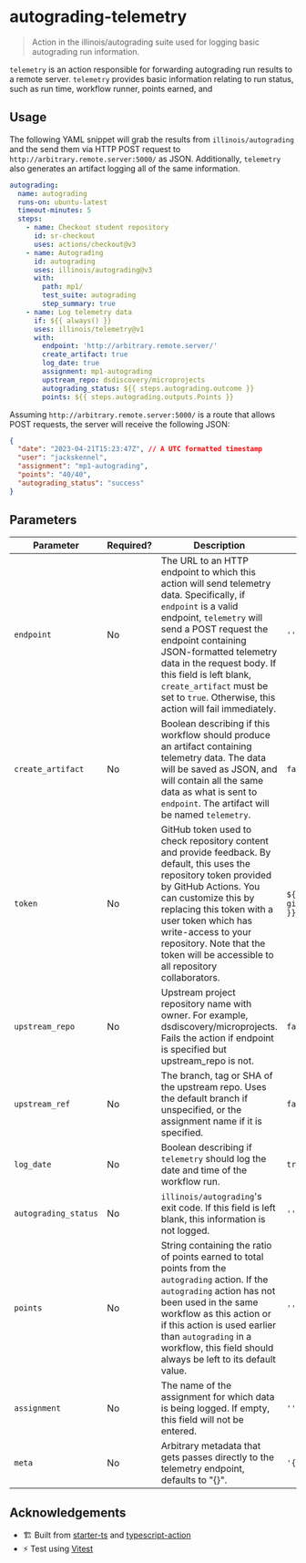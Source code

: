 # autograding-telemetry

> Action in the illinois/autograding suite used for logging basic autograding run information.

`telemetry` is an action responsible for forwarding autograding run results to a remote server. `telemetry` provides basic information relating to run status, such as run time, workflow runner, points earned, and

## Usage

The following YAML snippet will grab the results from `illinois/autograding` and the send them via HTTP POST request to `http://arbitrary.remote.server:5000/` as JSON. Additionally, `telemetry` also generates an artifact logging all of the same information.

```yaml
autograding:
  name: autograding
  runs-on: ubuntu-latest
  timeout-minutes: 5
  steps:
    - name: Checkout student repository
      id: sr-checkout
      uses: actions/checkout@v3
    - name: Autograding
      id: autograding
      uses: illinois/autograding@v3
      with:
        path: mp1/
        test_suite: autograding
        step_summary: true
    - name: Log telemetry data
      if: ${{ always() }}
      uses: illinois/telemetry@v1
      with:
        endpoint: 'http://arbitrary.remote.server/'
        create_artifact: true
        log_date: true
        assignment: mp1-autograding
        upstream_repo: dsdiscovery/microprojects
        autograding_status: ${{ steps.autograding.outcome }}
        points: ${{ steps.autograding.outputs.Points }}
```

Assuming `http://arbitrary.remote.server:5000/` is a route that allows POST requests, the server will receive the following JSON:

```json
{
  "date": "2023-04-21T15:23:47Z", // A UTC formatted timestamp
  "user": "jackskennel",
  "assignment": "mp1-autograding",
  "points": "40/40",
  "autograding_status": "success"
}
```

## Parameters

| Parameter            | Required? | Description                                                                                                                                                                                                                                                                                                                                                     | Default               |
| -------------------- | --------- | --------------------------------------------------------------------------------------------------------------------------------------------------------------------------------------------------------------------------------------------------------------------------------------------------------------------------------------------------------------- | --------------------- |
| `endpoint`           | No        | The URL to an HTTP endpoint to which this action will send telemetry data. Specifically, if `endpoint` is a valid endpoint, `telemetry` will send a POST request the endpoint containing JSON-formatted telemetry data in the request body. If this field is left blank, `create_artifact` must be set to `true`. Otherwise, this action will fail immediately. | `''`                  |
| `create_artifact`    | No        | Boolean describing if this workflow should produce an artifact containing telemetry data. The data will be saved as JSON, and will contain all the same data as what is sent to `endpoint`. The artifact will be named `telemetry`.                                                                                                                             | `false`               |
| `token`              | No        | GitHub token used to check repository content and provide feedback. By default, this uses the repository token provided by GitHub Actions. You can customize this by replacing this token with a user token which has write-access to your repository. Note that the token will be accessible to all repository collaborators.                                  | `${{ github.token }}` |
| `upstream_repo`      | No        | Upstream project repository name with owner. For example, dsdiscovery/microprojects. Fails the action if endpoint is specified but upstream_repo is not.                                                                                                                                                                                                        | `false`               |
| `upstream_ref`       | No        | The branch, tag or SHA of the upstream repo. Uses the default branch if unspecified, or the assignment name if it is specified.                                                                                                                                                                                                                                 | `false`               |
| `log_date`           | No        | Boolean describing if `telemetry` should log the date and time of the workflow run.                                                                                                                                                                                                                                                                             | `true`                |
| `autograding_status` | No        | `illinois/autograding`'s exit code. If this field is left blank, this information is not logged.                                                                                                                                                                                                                                                                | `''`                  |
| `points`             | No        | String containing the ratio of points earned to total points from the `autograding` action. If the `autograding` action has not been used in the same workflow as this action or if this action is used earlier than `autograding` in a workflow, this field should always be left to its default value.                                                        | `''`                  |
| `assignment`         | No        | The name of the assignment for which data is being logged. If empty, this field will not be entered.                                                                                                                                                                                                                                                            | `''`                  |
| `meta`               | No        | Arbitrary metadata that gets passes directly to the telemetry endpoint, defaults to "{}".                                                                                                                                                                                                                                                                       | `'{}'`                |

## Acknowledgements

- 🏗 Built from [starter-ts](https://github.com/antfu/starter-ts) and [typescript-action](https://github.com/actions/typescript-action)
- ⚡️ Test using [Vitest](https://vitest.dev/)
